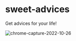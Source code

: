 # sweet-advices
Get advices for your life!


![chrome-capture-2022-10-26](https://user-images.githubusercontent.com/88452580/204072965-daa4798b-40d2-4d2a-95bf-7508d14442c8.gif)
